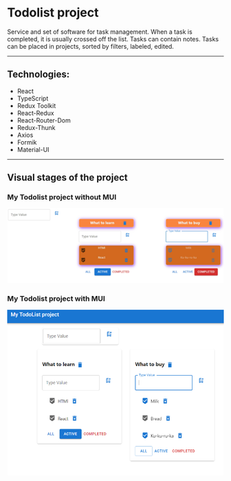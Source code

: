 # Todolist project
<p>
Service and set of software for task management. When a task is completed, it is usually crossed off the list. Tasks can contain notes. Tasks can be placed in projects, sorted by filters, labeled, edited.  
</p>
<hr >
<h2>Technologies: </h2>

- React  
- TypeScript  
- Redux Toolkit  
- React-Redux  
- React-Router-Dom  
- Redux-Thunk  
- Axios  
- Formik  
- Material-UI
<hr>

<h2>
Visual stages of the project
</h2>


### My Todolist project without MUI  
  
![img_2.png](img_2.png)  
### My Todolist project with MUI 
  
![img_1.png](img_1.png)  